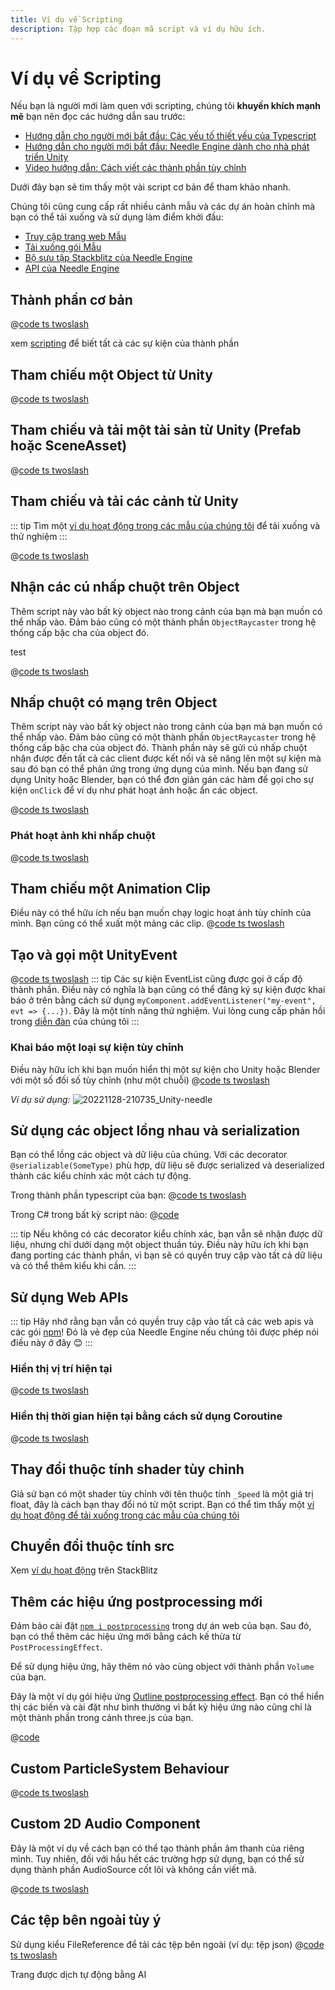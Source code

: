 ```yaml
---
title: Ví dụ về Scripting
description: Tập hợp các đoạn mã script và ví dụ hữu ích.
---
```


# Ví dụ về Scripting

Nếu bạn là người mới làm quen với scripting, chúng tôi **khuyến khích mạnh mẽ** bạn nên đọc các hướng dẫn sau trước:

- [Hướng dẫn cho người mới bắt đầu: Các yếu tố thiết yếu của Typescript](./getting-started/typescript-essentials.md)
- [Hướng dẫn cho người mới bắt đầu: Needle Engine dành cho nhà phát triển Unity](./getting-started/for-unity-developers.md)
- [Video hướng dẫn: Cách viết các thành phần tùy chỉnh](https://youtu.be/uf5UK0bLHlY?si=82U_2L4n2V7XL7RJ)

Dưới đây bạn sẽ tìm thấy một vài script cơ bản để tham khảo nhanh.

Chúng tôi cũng cung cấp rất nhiều cảnh mẫu và các dự án hoàn chỉnh mà bạn có thể tải xuống và sử dụng làm điểm khởi đầu:
- [Truy cập trang web Mẫu](https://engine.needle.tools/samples?utm_source=needle_docs&utm_content=scripting_examples)
- [Tải xuống gói Mẫu](https://engine.needle.tools/downloads/unity/samples)
- [Bộ sưu tập Stackblitz của Needle Engine](https://stackblitz.com/@marwie/collections/needle-engine)
- [API của Needle Engine](https://engine.needle.tools/api)

## Thành phần cơ bản
<stackblitz file="@code/basic-component.ts"></stackblitz>
@[code ts twoslash](@code/basic-component.ts)

xem [scripting](scripting#lifecycle-methods) để biết tất cả các sự kiện của thành phần

## Tham chiếu một Object từ Unity
@[code ts twoslash](@code/component-object-reference.ts)

## Tham chiếu và tải một tài sản từ Unity (Prefab hoặc SceneAsset)
@[code ts twoslash](@code/component-prefab.ts)

## Tham chiếu và tải các cảnh từ Unity
::: tip
Tìm một [ví dụ hoạt động trong các mẫu của chúng tôi](https://engine.needle.tools/samples/multi-scenes-(dynamic-loading)) để tải xuống và thử nghiệm
:::

@[code ts twoslash](@code/component-scene.ts)

## Nhận các cú nhấp chuột trên Object
Thêm script này vào bất kỳ object nào trong cảnh của bạn mà bạn muốn có thể nhấp vào. Đảm bảo cũng có một thành phần `ObjectRaycaster` trong hệ thống cấp bậc cha của object đó.

<stackblitz file="@code/component-click.ts">
test
</stackblitz>

@[code ts twoslash](@code/component-click.ts)

## Nhấp chuột có mạng trên Object

Thêm script này vào bất kỳ object nào trong cảnh của bạn mà bạn muốn có thể nhấp vào. Đảm bảo cũng có một thành phần `ObjectRaycaster` trong hệ thống cấp bậc cha của object đó.
Thành phần này sẽ gửi cú nhấp chuột nhận được đến tất cả các client được kết nối và sẽ nâng lên một sự kiện mà sau đó bạn có thể phản ứng trong ứng dụng của mình. Nếu bạn đang sử dụng Unity hoặc Blender, bạn có thể đơn giản gán các hàm để gọi cho sự kiện `onClick` để ví dụ như phát hoạt ảnh hoặc ẩn các object.

@[code ts twoslash](@code/component-click-networking.ts)

### Phát hoạt ảnh khi nhấp chuột
@[code ts twoslash](@code/component-animation-onclick.ts)

## Tham chiếu một Animation Clip
Điều này có thể hữu ích nếu bạn muốn chạy logic hoạt ảnh tùy chỉnh của mình.
Bạn cũng có thể xuất một mảng các clip.
@[code ts twoslash](@code/component-animationclip.ts)

## Tạo và gọi một UnityEvent

@[code ts twoslash](@code/component-unityevent.ts)
::: tip
Các sự kiện EventList cũng được gọi ở cấp độ thành phần. Điều này có nghĩa là bạn cũng có thể đăng ký sự kiện được khai báo ở trên bằng cách sử dụng ``myComponent.addEventListener("my-event", evt => {...})``.
Đây là một tính năng thử nghiệm. Vui lòng cung cấp phản hồi trong [diễn đàn](https://forum.needle.tools/?utm_source=needle_docs&utm_content=content) của chúng tôi
:::

### Khai báo một loại sự kiện tùy chỉnh
Điều này hữu ích khi bạn muốn hiển thị một sự kiện cho Unity hoặc Blender với một số đối số tùy chỉnh (như một chuỗi)
@[code ts twoslash](@code/component-customevent.ts)

_Ví dụ sử dụng:_
![20221128-210735_Unity-needle](https://user-images.githubusercontent.com/2693840/204370950-4c89b877-90d7-4e6f-8266-3352e6da16f4.png)

## Sử dụng các object lồng nhau và serialization

Bạn có thể lồng các object và dữ liệu của chúng. Với các decorator `@serializable(SomeType)` phù hợp, dữ liệu sẽ được serialized và deserialized thành các kiểu chính xác một cách tự động.

Trong thành phần typescript của bạn:
@[code ts twoslash](@code/component-nested-serialization.ts)

Trong C# trong bất kỳ script nào:
@[code](@code/component-nested-serialization-cs.cs)

::: tip
Nếu không có các decorator kiểu chính xác, bạn vẫn sẽ nhận được dữ liệu, nhưng chỉ dưới dạng một object thuần túy. Điều này hữu ích khi bạn đang porting các thành phần, vì bạn sẽ có quyền truy cập vào tất cả dữ liệu và có thể thêm kiểu khi cần.
:::

## Sử dụng Web APIs
::: tip
Hãy nhớ rằng bạn vẫn có quyền truy cập vào tất cả các web apis và các gói [npm](https://npmjs.org)!
Đó là vẻ đẹp của Needle Engine nếu chúng tôi được phép nói điều này ở đây 😊
:::

### Hiển thị vị trí hiện tại
@[code ts twoslash](@code/component-location.ts)

### Hiển thị thời gian hiện tại bằng cách sử dụng Coroutine
@[code ts twoslash](@code/component-time.ts)

<video-embed src="./videos/component-time.mp4" limit_height />

## Thay đổi thuộc tính shader tùy chỉnh

Giả sử bạn có một shader tùy chỉnh với tên thuộc tính `_Speed` là một giá trị float, đây là cách bạn thay đổi nó từ một script.
Bạn có thể tìm thấy một [ví dụ hoạt động để tải xuống trong các mẫu của chúng tôi](https://engine.needle.tools/samples/shaders/)

<!-- SAMPLE modify custom shader material property -->

## Chuyển đổi thuộc tính src

Xem [ví dụ hoạt động](https://stackblitz.com/edit/needle-engine-cycle-src?file=index.html) trên StackBlitz

## Thêm các hiệu ứng postprocessing mới

Đảm bảo cài đặt [`npm i postprocessing`](https://github.com/pmndrs/postprocessing) trong dự án web của bạn. Sau đó, bạn có thể thêm các hiệu ứng mới bằng cách kế thừa từ `PostProcessingEffect`.

Để sử dụng hiệu ứng, hãy thêm nó vào cùng object với thành phần `Volume` của bạn.

Đây là một ví dụ gói hiệu ứng [Outline postprocessing effect](https://pmndrs.github.io/postprocessing/public/demo/#outline). Bạn có thể hiển thị các biến và cài đặt như bình thường vì bất kỳ hiệu ứng nào cũng chỉ là một thành phần trong cảnh three.js của bạn.

@[code](@code/custom-post-effect.ts)

## Custom ParticleSystem Behaviour

@[code ts twoslash](@code/custom-particle-system-behaviour.ts)

## Custom 2D Audio Component

Đây là một ví dụ về cách bạn có thể tạo thành phần âm thanh của riêng mình.
Tuy nhiên, đối với hầu hết các trường hợp sử dụng, bạn có thể sử dụng thành phần AudioSource cốt lõi và không cần viết mã.

@[code ts twoslash](@code/component-2d-audio.ts)

## Các tệp bên ngoài tùy ý

Sử dụng kiểu FileReference để tải các tệp bên ngoài (ví dụ: tệp json)
@[code ts twoslash](@code/component-filereference.ts)

<!-- SAMPLE receive click from HTML button
## Nhận click từ phần tử html trong component
-->

<!-- SAMPLE disable environment light
## Vô hiệu hóa ánh sáng môi trường
-->

<!-- SAMPLE using mediapipe with hands
## Sử dụng gói mediapipe để điều khiển cảnh 3D bằng tay
Đảm bảo cài đặt gói mediapipe. Truy cập liên kết github dưới đây để xem thiết lập dự án hoàn chỉnh.
Thử nghiệm trực tiếp tại đây [live here](https://engine.needle.tools/samples/mediapipe-hands/) - yêu cầu webcam/camera
-->

<!-- SAMPLE Change Color On Collision
## Thay đổi màu khi va chạm
-->

<!-- SAMPLE Physics Trigger Relay
## Chuyển tiếp kích hoạt vật lý
Gọi các sự kiện bằng cách sử dụng các phương thức kích hoạt vật lý của object
-->

<!-- SAMPLE Auto Reset
## Tự động đặt lại
Tự động đặt lại vị trí của object khi nó rời khỏi kích hoạt vật lý
-->

<!-- SAMPLE Play Audio On Collision
## Phát âm thanh khi va chạm
-->

<!-- SAMPLE Set Random Color
## Đặt màu ngẫu nhiên
Ngẫu nhiên hóa màu của object khi bắt đầu. Lưu ý rằng các vật liệu được sao chép trong phương thức start
-->

<!-- SAMPLE Timed Spawn
## Sinh object theo thời gian
-->

Trang được dịch tự động bằng AI